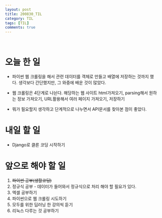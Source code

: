 ```yaml
---
layout: post
title: 200830_TIL
category: TIL
tags: [TIL]
comments: true
---
```


<br>

# 오늘 한 일

- 파이썬 웹 크롤링을 해서 관련 데이터를 객체로 만들고 배열에 저장하는 것까지 했다. 생각보다 간단했지만, 그 와중에 배운 것이 많았다.

- 웹 크롤링은 4단계로 나뉜다. 해당하는 웹 사이트 html가져오기, parsing해서 원하는 정보 가져오기, URL활용해서 여러 페이지 가져오기, 저장하기

- 뭐가 필요할지 생각하고 단계적으로 나누면서 API문서를 찾아본 점이 좋았다.

# 내일 할 일

- Django로 클론 코딩 시작하기

# 앞으로 해야 할 일

1. ~~파이썬 공부(생활코딩)~~
2. 정규식 공부 - 데이터가 들어와서 정규식으로 처리 해야 할 필요가 있다.
3. 엑셀 공부하기
4. 파이썬으로 웹 크롤링 시도하기
5. 모두를 위한 딥러닝 한 강의씩 듣기
6. 리눅스 다루는 것 공부하기


